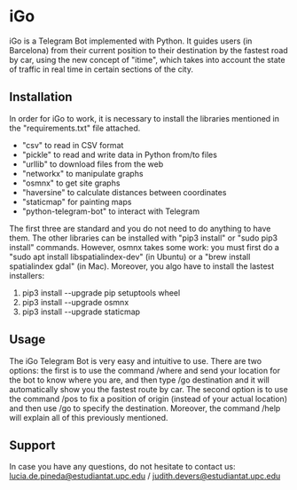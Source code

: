 # iGo
iGo is a Telegram Bot implemented with Python. It guides users (in Barcelona) from their current position to their destination by the fastest road by car, using the new concept of "itime", which takes into account the state of traffic in real time in certain sections of the city.

## Installation
In order for iGo to work, it is necessary to install the libraries mentioned in the "requirements.txt" file attached.
- "csv" to read in CSV format
- "pickle" to read and write data in Python from/to files
- "urllib" to download files from the web
- "networkx" to manipulate graphs
- "osmnx" to get site graphs
- "haversine" to calculate distances between coordinates
- "staticmap" for painting maps
- "python-telegram-bot" to interact with Telegram

The first three are standard and you do not need to do anything to have them. The other libraries can be installed with "pip3 install" or "sudo pip3 install" commands.
However, osmnx takes some work: you must first do a "sudo apt install libspatialindex-dev" (in Ubuntu) or a "brew install spatialindex gdal" (in Mac).
Moreover, you algo have to install the lastest installers:
1. pip3 install --upgrade pip setuptools wheel
2. pip3 install --upgrade osmnx
3. pip3 install --upgrade staticmap

## Usage
The iGo Telegram Bot is very easy and intuitive to use. There are two options: the first is to use the command /where and send your location for the bot to know where you are, and then type /go destination and it will automatically show you the fastest route by car. The second option is to use the command /pos to fix a position of origin (instead of your actual location) and then use /go to specify the destination. Moreover, the command /help will explain all of this previously mentioned.

## Support
In case you have any questions, do not hesitate to contact us: lucia.de.pineda@estudiantat.upc.edu / judith.devers@estudiantat.upc.edu
